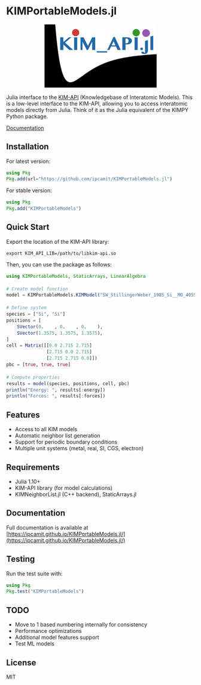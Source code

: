 # KIMPortableModels.jl

<p align="center">
<img src="./kimapijl.png" alt="KIM API JL Logo" width="300" />
</p>

Julia interface to the [KIM-API](https:https://kim-api.readthedocs.io) (Knowledgebase of Interatomic Models). 
This is a low-level interface to the KIM-API, allowing you to access interatomic models directly from Julia.
Think of it as the Julia equivalent of the KIMPY Python package.

[Documentation](https://ipcamit.github.io/KIMPortableModels.jl/)

## Installation

For latest version:
```julia
using Pkg
Pkg.add(url="https://github.com/ipcamit/KIMPortableModels.jl")
```

For stable version:
```julia
using Pkg
Pkg.add("KIMPortableModels")
```

## Quick Start

Export the location of the KIM-API library:

```shell
export KIM_API_LIB=/path/to/libkim-api.so
```

Then, you can use the package as follows:

```julia
using KIMPortableModels, StaticArrays, LinearAlgebra

# Create model function
model = KIMPortableModels.KIMModel("SW_StillingerWeber_1985_Si__MO_405512056662_006")

# Define system
species = ["Si", "Si"]
positions = [
    SVector(0.    , 0.    , 0.    ),
    SVector(1.3575, 1.3575, 1.3575),
]
cell = Matrix([[0.0 2.715 2.715] 
               [2.715 0.0 2.715] 
               [2.715 2.715 0.0]])
pbc = [true, true, true]

# Compute properties
results = model(species, positions, cell, pbc)
println("Energy: ", results[:energy])
println("Forces: ", results[:forces])
```

## Features

- Access to all KIM models
- Automatic neighbor list generation
- Support for periodic boundary conditions
- Multiple unit systems (metal, real, SI, CGS, electron)

## Requirements

- Julia 1.10+
- KIM-API library (for model calculations)
- KIMNeighborList.jl (C++ backend), StaticArrays.jl


## Documentation

Full documentation is available at [https://ipcamit.github.io/KIMPortableModels.jl/](https://ipcamit.github.io/KIMPortableModels.jl/)

## Testing

Run the test suite with:

```julia
using Pkg
Pkg.test("KIMPortableModels")
```

## TODO
- Move to 1 based numbering internally for consistency 
- Performance optimizations
- Additional model features support
- Test ML models

## License

MIT
